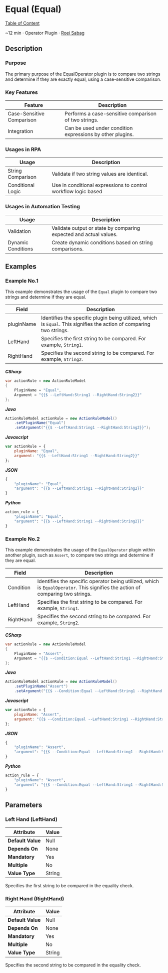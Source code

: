 # Equal (Equal)

[Table of Content](../Home.md)  

~12 min · Operator Plugin · [Roei Sabag](https://www.linkedin.com/in/roei-sabag-247aa18/)

## Description

### Purpose

The primary purpose of the EqualOperator plugin is to compare two strings and determine if they are exactly equal, using a case-sensitive comparison.

### Key Features

| Feature                   | Description                                               |
|---------------------------|---------------------------------------------------------- |
| Case-Sensitive Comparison | Performs a case-sensitive comparison of two strings.      |
| Integration               | Can be used under condition expressions by other plugins. |

### Usages in RPA

| Usage             | Description                                                     |
|-------------------|-----------------------------------------------------------------|
| String Comparison | Validate if two string values are identical.                    |
| Conditional Logic | Use in conditional expressions to control workflow logic based  |

### Usages in Automation Testing

| Usage              | Description                                                      |
|--------------------|------------------------------------------------------------------|
| Validation         | Validate output or state by comparing expected and actual values.|
| Dynamic Conditions | Create dynamic conditions based on string comparisons.           |

## Examples

### Example No.1

This example demonstrates the usage of the `Equal` plugin to compare two strings and determine if they are equal.

| Field      | Description                                                                                                          |
|------------|----------------------------------------------------------------------------------------------------------------------|
| pluginName | Identifies the specific plugin being utilized, which is `Equal`. This signifies the action of comparing two strings. |
| LeftHand   | Specifies the first string to be compared. For example, `String1`.                                                   |
| RightHand  | Specifies the second string to be compared. For example, `String2`.                                                  |

_**CSharp**_

```csharp
var actionRule = new ActionRuleModel
{
    PluginName = "Equal",
    Argument = "{{$ --LeftHand:String1 --RightHand:String2}}"
};
```

_**Java**_

```java
ActionRuleModel actionRule = new ActionRuleModel()
    .setPluginName("Equal")
    .setArgument("{{$ --LeftHand:String1 --RightHand:String2}}");
```

_**Javascript**_

```js
var actionRule = {
    pluginName: "Equal",
    argument: "{{$ --LeftHand:String1 --RightHand:String2}}"
};
```

_**JSON**_

```js
{
    "pluginName": "Equal",
    "argument": "{{$ --LeftHand:String1 --RightHand:String2}}"
}
```

_**Python**_

```python
action_rule = {
    "pluginName": "Equal",
    "argument": "{{$ --LeftHand:String1 --RightHand:String2}}"
}
```
### Example No.2

This example demonstrates the usage of the `EqualOperator` plugin within another plugin, such as `Assert`, to compare two strings and determine if they are equal.

| Field       | Description                                                                                                                    |
|-------------|--------------------------------------------------------------------------------------------------------------------------------|
| Condition   | Identifies the specific operator being utilized, which is `EqualOperator`. This signifies the action of comparing two strings. |
| LeftHand    | Specifies the first string to be compared. For example, `String1`.                                                             |
| RightHand   | Specifies the second string to be compared. For example, `String2`.                                                            |

_**CSharp**_

```csharp
var actionRule = new ActionRuleModel
{
    PluginName = "Assert",
    Argument = "{{$ --Condition:Equal --LeftHand:String1 --RightHand:String2}}"
};
```

_**Java**_

```java
ActionRuleModel actionRule = new ActionRuleModel()
    .setPluginName("Assert")
    .setArgument("{{$ --Condition:Equal --LeftHand:String1 --RightHand:String2}}");
```

_**Javascript**_

```js
var actionRule = {
    pluginName: "Assert",
    argument: "{{$ --Condition:Equal --LeftHand:String1 --RightHand:String2}}"
};
```

_**JSON**_

```js
{
    "pluginName": "Assert",
    "argument": "{{$ --Condition:Equal --LeftHand:String1 --RightHand:String2}}"
}
```

_**Python**_

```python
action_rule = {
    "pluginName": "Assert",
    "argument": "{{$ --Condition:Equal --LeftHand:String1 --RightHand:String2}}"
}
```

## Parameters

### Left Hand (LeftHand)

| Attribute         | Value             |
|-------------------|-------------------|
| **Default Value** | Null              |
| **Depends On**    | None              |
| **Mandatory**     | Yes               |
| **Multiple**      | No                |
| **Value Type**    | String            |

Specifies the first string to be compared in the equality check.

### Right Hand (RightHand)

| Attribute         | Value             |
|-------------------|-------------------|
| **Default Value** | Null              |
| **Depends On**    | None              |
| **Mandatory**     | Yes               |
| **Multiple**      | No                |
| **Value Type**    | String            |

Specifies the second string to be compared in the equality check.
